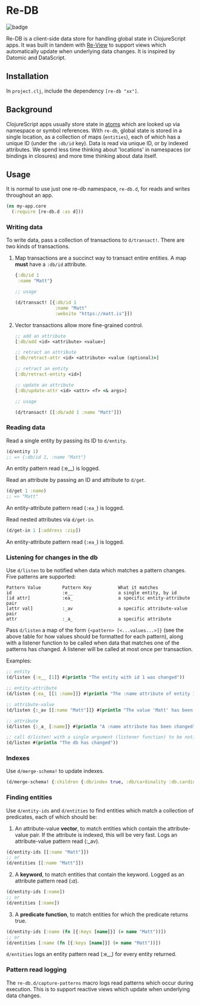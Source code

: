 # Re-DB

![badge](https://img.shields.io/clojars/v/re-db.svg)

Re-DB is a client-side data store for handling global state in ClojureScript apps. It was built in tandem with [Re-View](https://www.github.com/braintripping/re-view) to support views which automatically update when underlying data changes. It is inspired by Datomic and DataScript.

## Installation

In `project.clj`, include the dependency `[re-db "xx"]`.

## Background

ClojureScript apps usually store state in [atoms](https://www.re-view.io/docs/explainers/atoms) which are looked up via namespace or symbol references. With `re-db`, global state is stored in a single location, as a collection of maps (`entities`), each of which has a unique ID (under the `:db/id` key). Data is read via unique ID, or by indexed attributes. We spend less time thinking about 'locations' in namespaces (or bindings in closures) and more time thinking about data itself.

## Usage

It is normal to use just one re-db namespace, `re-db.d`, for reads and writes throughout an app.

```clj
(ns my-app.core
  (:require [re-db.d :as d]))
```

### Writing data

To write data, pass a collection of transactions to `d/transact!`. There are two kinds of transactions.

1. Map transactions are a succinct way to transact entire entities. A map __must__ have a `:db/id` attribute.

    ```clj
    {:db/id 1 
     :name "Matt"}

    ;; usage

    (d/transact! [{:db/id 1 
                   :name "Matt"
                   :website "https://matt.is"}])
    ```

2. Vector transactions allow more fine-grained control.

    ```clj
    ;; add an attribute
    [:db/add <id> <attribute> <value>]

    ;; retract an attribute
    [:db/retract-attr <id> <attribute> <value (optional)>]

    ;; retract an entity
    [:db/retract-entity <id>]

    ;; update an attribute
    [:db/update-attr <id> <attr> <f> <& args>]

    ;; usage

    (d/transact! [[:db/add 1 :name "Matt"]])

    ```

### Reading data

Read a single entity by passing its ID to `d/entity`.

```clj
(d/entity 1)
;; => {:db/id 1, :name "Matt"}
```

An entity pattern read (:e__) is logged.

Read an attribute by passing an ID and attribute to `d/get`.

```clj
(d/get 1 :name)
;; => "Matt"
```

An entity-attribute pattern read (`:ea_`) is logged.

Read nested attributes via `d/get-in`.

```clj
(d/get-in 1 [:address :zip])
```

An entity-attribute pattern read (`:ea_`) is logged.

### Listening for changes in the db

Use `d/listen` to be notified when data which matches a pattern changes. Five patterns are supported:

    Pattern Value        Pattern Key          What it matches
    id                   :e__                 a single entity, by id
    [id attr]            :ea_                 a specific entity-attribute pair
    [attr val]           :_av                 a specific attribute-value pair
    attr                 :_a_                 a specific attribute
   
Pass `d/listen` a map of the form `{<pattern> [<...values...>]}` (see the above table for how values should be formatted for each pattern), along with a listener function to be called when data that matches one of the patterns has changed. A listener will be called at most once per transaction. 

Examples:

```clj
;; entity
(d/listen {:e__ [1]} #(println "The entity with id 1 was changed"))

;; entity-attribute
(d/listen {:ea_ [[1 :name]]} #(println "The :name attribute of entity 1 was changed"))

;; attribute-value
(d/listen {:_av [[:name "Matt"]]} #(println "The value 'Matt' has been removed or added to the :name attribute of an entity"))

;; attribute
(d/listen {:_a_ [:name]} #(println "A :name attribute has been changed"))

;; call d/listen! with a single argument (listener function) to be notified on all changes
(d/listen #(println "The db has changed"))
```

### Indexes

Use `d/merge-schema!` to update indexes.

```clj
(d/merge-schema! {:children {:db/index true, :db/cardinality :db.cardinality/many}})
```

### Finding entities

Use `d/entity-ids` and `d/entities` to find entities which match a collection of predicates, each of which should be:

1. An attribute-value **vector**, to match entities which contain the attribute-value pair. If the attribute is indexed, this will be very fast. Logs an attribute-value pattern read (:_av).

```clj
(d/entity-ids [[:name "Matt"]])
;; or
(d/entities [[:name "Matt"]])
```

2. A **keyword**, to match entities that contain the keyword. Logged as an attribute pattern read (:_a_).

```clj
(d/entity-ids [:name])
;; or
(d/entities [:name])
```

3. A **predicate function**, to match entities for which the predicate returns true.

```clj
(d/entity-ids [:name (fn [{:keys [name]}] (= name "Matt"))])
;; or
(d/entities [:name (fn [{:keys [name]}] (= name "Matt"))])
```

`d/entities` logs an entity pattern read (:e__) for every entity returned.

### Pattern read logging

The `re-db.d/capture-patterns` macro logs read patterns which occur during execution. This is to support reactive views which update when underlying data changes.
